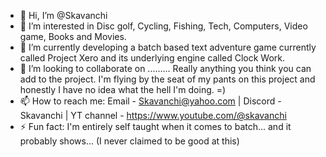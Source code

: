 - 👋 Hi, I’m @Skavanchi
- 👀 I’m interested in Disc golf, Cycling, Fishing, Tech, Computers, Video game, Books and Movies.
- 🌱 I’m currently developing a batch based text adventure game currently called Project Xero and its underlying engine called Clock Work.
- 💞️ I’m looking to collaborate on ......... Really anything you think you can add to the project. I'm flying by the seat of my pants on this project and honestly I have no idea what the hell I'm doing. =)
- 📫 How to reach me: Email - Skavanchi@yahoo.com | Discord - Skavanchi | YT channel - https://www.youtube.com/@skavanchi
- ⚡ Fun fact: I'm entirely self taught when it comes to batch... and it probably shows... (I never claimed to be good at this)

<!---
Skavanchi/Skavanchi is a ✨ special ✨ repository because its `README.md` (this file) appears on your GitHub profile.
You can click the Preview link to take a look at your changes.
--->
